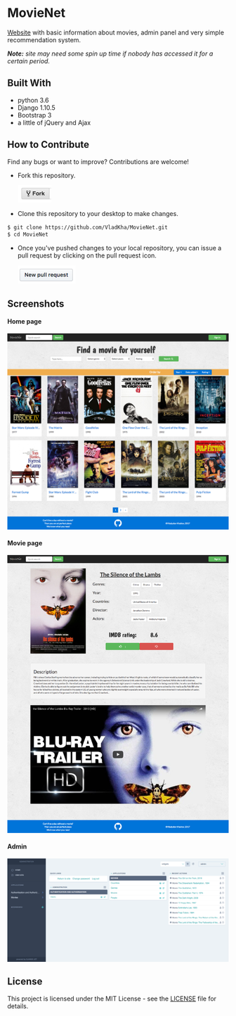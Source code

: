 # MovieNet
[Website](https://movie-net.herokuapp.com/) with basic information about
movies, admin panel and very simple recommendation system.

_**Note:** site may need some spin up time if nobody has accessed it for a certain period._

## Built With
- python 3.6
- Django 1.10.5
- Bootstrap 3
- a little of jQuery and Ajax

## How to Contribute
Find any bugs or want to improve? Contributions are welcome!

- Fork this repository.

  ![Fork Icon](.github/fork-icon.png)

- Clone this repository to your desktop to make changes.
```sh
$ git clone https://github.com/VladKha/MovieNet.git
$ cd MovieNet
```
- Once you've pushed changes to your local repository, you can issue a
pull request by clicking on the pull request icon.

    ![Pull Request Icon](.github/pull-request-icon.png)

## Screenshots
#### Home page
![](.github/index_page.png)

#### Movie page
![](.github/movie_page.png)

#### Admin
![](.github/admin_page.png)


## License
This project is licensed under the MIT License - see the [LICENSE](LICENSE.txt) file for details.